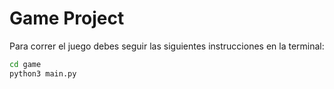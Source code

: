 # Game Project


Para correr el juego debes seguir las siguientes instrucciones en la terminal:

```sh
cd game
python3 main.py
```